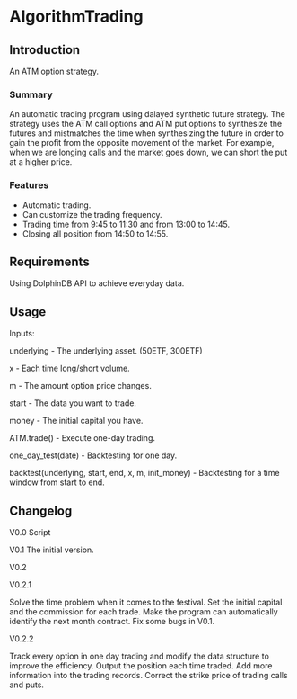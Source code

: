 # AlgorithmTrading

## Introduction
An ATM option strategy.

### Summary 
An automatic trading program using dalayed synthetic future strategy. The strategy uses the ATM call options and ATM put options to synthesize the futures and mistmatches the time when synthesizing the future in order to gain the profit from the opposite movement of the market. For example, when we are longing calls and the market goes down, we can short the put at a higher price.

### Features
* Automatic trading.
* Can customize the trading frequency.
* Trading time from 9:45 to 11:30 and from 13:00 to 14:45.
* Closing all position from 14:50 to 14:55.

## Requirements
Using DolphinDB API to achieve everyday data.

## Usage
Inputs:

underlying - The underlying asset. (50ETF, 300ETF)

x - Each time long/short volume.

m - The amount option price changes.

start - The data you want to trade.

money - The initial capital you have.

ATM.trade() - Execute one-day trading.

one_day_test(date) - Backtesting for one day.

backtest(underlying, start, end, x, m, init_money) - Backtesting for a time window from start to end.

## Changelog
V0.0 Script

V0.1 The initial version.

V0.2

  V0.2.1

  Solve the time problem when it comes to the festival. Set the initial capital and the commission for each trade. Make the program can automatically identify the next month    contract. Fix some bugs in V0.1.

   V0.2.2
   
   Track every option in one day trading and modify the data structure to improve the efficiency. Output the position each time traded. Add more information into the trading records. Correct the strike price of trading calls and puts.
